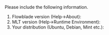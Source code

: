 Please include the following information.
1) Flowblade version (Help->About):
2) MLT version (Help->Runtime Environment):
3) Your distribution (Ubuntu, Debian, Mint etc.):


